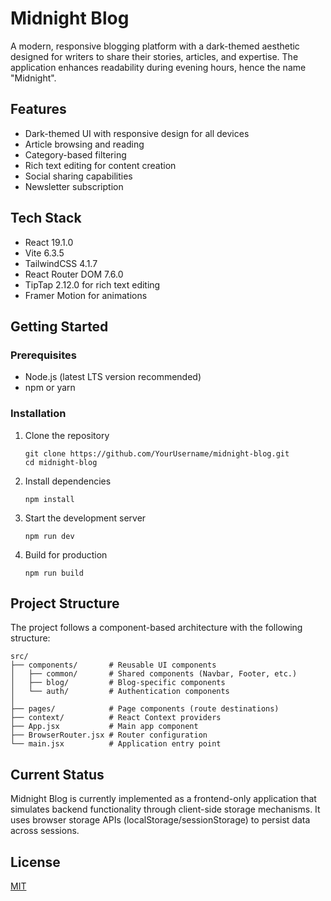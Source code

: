 # Midnight Blog

A modern, responsive blogging platform with a dark-themed aesthetic designed for writers to share their stories, articles, and expertise. The application enhances readability during evening hours, hence the name "Midnight".

## Features

- Dark-themed UI with responsive design for all devices
- Article browsing and reading
- Category-based filtering
- Rich text editing for content creation
- Social sharing capabilities
- Newsletter subscription

## Tech Stack

- React 19.1.0
- Vite 6.3.5
- TailwindCSS 4.1.7
- React Router DOM 7.6.0
- TipTap 2.12.0 for rich text editing
- Framer Motion for animations

## Getting Started

### Prerequisites

- Node.js (latest LTS version recommended)
- npm or yarn

### Installation

1. Clone the repository
   ```
   git clone https://github.com/YourUsername/midnight-blog.git
   cd midnight-blog
   ```

2. Install dependencies
   ```
   npm install
   ```

3. Start the development server
   ```
   npm run dev
   ```

4. Build for production
   ```
   npm run build
   ```

## Project Structure

The project follows a component-based architecture with the following structure:

```
src/
├── components/       # Reusable UI components
│   ├── common/       # Shared components (Navbar, Footer, etc.)
│   ├── blog/         # Blog-specific components
│   └── auth/         # Authentication components
│
├── pages/            # Page components (route destinations)
├── context/          # React Context providers
├── App.jsx           # Main app component
├── BrowserRouter.jsx # Router configuration
└── main.jsx          # Application entry point
```

## Current Status

Midnight Blog is currently implemented as a frontend-only application that simulates backend functionality through client-side storage mechanisms. It uses browser storage APIs (localStorage/sessionStorage) to persist data across sessions.

## License

[MIT](LICENSE)
